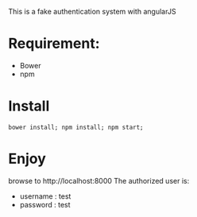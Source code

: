 This is a fake authentication system with angularJS

# Requirement:
- Bower
- npm

# Install
```
bower install; npm install; npm start;
```

# Enjoy
browse to http://localhost:8000
The authorized user is:
- username : test
- password : test

